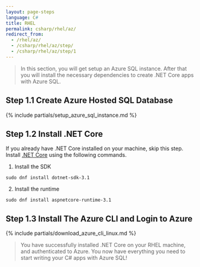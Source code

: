 ```yaml
---
layout: page-steps
language: C#
title: RHEL
permalink: csharp/rhel/az/
redirect_from:
  - /rhel/az/
  - /csharp/rhel/az/step/
  - /csharp/rhel/az/step/1
---
```


> In this section, you will get setup an Azure SQL instance. After that you will install the necessary dependencies to create .NET Core apps with Azure SQL.

## Step 1.1 Create Azure Hosted SQL Database

{% include partials/setup_azure_sql_instance.md %}

## Step 1.2 Install .NET Core

If you already have .NET Core installed on your machine, skip this step. Install [.NET Core](https://docs.microsoft.com/en-us/dotnet/core/install/linux-rhel) using the following commands.

1.  Install the SDK

```terminal
sudo dnf install dotnet-sdk-3.1
```

2. Install the runtime

```terminal
sudo dnf install aspnetcore-runtime-3.1
```


## Step 1.3 Install The Azure CLI and Login to Azure

{% include partials/download_azure_cli_linux.md %}

> You have successfully installed .NET Core on your RHEL machine, and authenticated to Azure. You now have everything you need to start writing your C# apps with Azure SQL!
